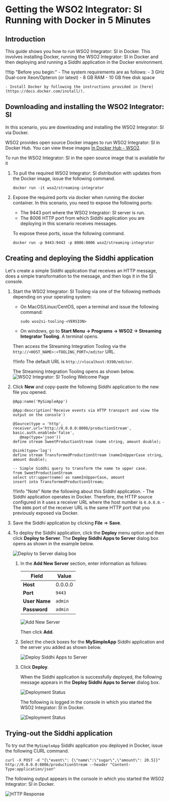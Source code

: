 # Getting the WSO2 Integrator: SI Running with Docker in 5 Minutes


## Introduction

This guide shows you how to run WSO2 Integrator: SI in Docker. This involves installing Docker, running the WSO2 Integrator: SI in Docker and then deploying and running a Siddhi application in the Docker environment.

!!!tip "Before you begin:"
    - The system requirements are as follows:
        -   3 GHz Dual-core Xeon/Opteron (or latest)
        -   8 GB RAM
        -   10 GB free disk space

    - Install Docker by following the instructions provided in [here](https://docs.docker.com/install/).

## Downloading and installing the WSO2 Integrator: SI

In this scenario, you are downloading and installing the WSO2 Integrator: SI via Docker.

WSO2 provides open source Docker images to run WSO2 Integrator: SI in Docker Hub. You can view these images [In Docker Hub - WSO2](https://hub.docker.com/u/wso2/).

To run the WSO2 Integrator: SI in the  open source image that is available for it

1. To pull the required WSO2 Integrator: SI distribution with updates from the Docker image, issue the following command.

    `docker run -it wso2/streaming-integrator`

2. Expose the required ports via docker when running the docker container. In this scenario, you need to expose the following ports:
    - The 9443 port where the WSO2 Integrator: SI server is run.
    - The 8006 HTTP port from which Siddhi application you are deploying in this scenario receives messages.

    To expose these ports, issue the following command.

    `docker run -p 9443:9443 -p 8006:8006 wso2/streaming-integrator`


## Creating and deploying the Siddhi application

Let's create a simple Siddhi application that receives an HTTP message, does a simple transformation to the message, and then logs it in the SI console.

1. Start the WSO2 Integrator: SI Tooling via one of the following methods depending on your operating system:

    - On MacOS/Linux/CentOS, open a terminal and issue the following command:

        `sudo wso2si-tooling-<VERSION>`

    - On windows, go to **Start Menu -> Programs -> WSO2 -> Streaming Integrator Tooling**. A terminal opens.

    Then access the Streaming Integration Tooling via the `http://<HOST_NAME>:<TOOLING_PORT>/editor` URL.

    !!!info
            The default URL is `http://<localhost:9390/editor`.

    The Streaming Integration Tooling opens as shown below.
       ![WSO2 Integrator: SI Tooling Welcome Page]({{base_path}}/images/quick-start-guide-101/Welcome-Page.png)


2. Click **New** and copy-paste the following Siddhi application to the new file you opened.

    ```
    @App:name('MySimpleApp')

    @App:description('Receive events via HTTP transport and view the output on the console')

    @Source(type = 'http', receiver.url='http://0.0.0.0:8006/productionStream', basic.auth.enabled='false',
       @map(type='json'))
    define stream SweetProductionStream (name string, amount double);

    @sink(type='log')
    define stream TransformedProductionStream (nameInUpperCase string, amount double);

    -- Simple Siddhi query to transform the name to upper case.
    from SweetProductionStream
    select str:upper(name) as nameInUpperCase, amount
    insert into TransformedProductionStream;
    ```

    !!!info "Note"
        Note the following about this Siddhi application.
        - The Siddhi application operates in Docker. Therefore, the HTTP source configured in it uses a receiver URL where the host number is `0.0.0.0`.
        - The `8006` port of the receiver URL is the same HTTP port that you previously exposed via Docker.


3. Save the Siddhi application by clicking **File** => **Save**.


4. To deploy the Siddhi application, click the **Deploy** menu option and then click **Deploy to Server**. The **Deploy Siddhi Apps to Server** dialog box opens as shown in the example below.

    ![Deploy to Server dialog box]({{base_path}}/images/getting-si-run-with-mi/deploy-to-server-dialog-box.png)

    1. In the **Add New Server** section, enter information as follows:

          | Field           | Value                            |
          |-----------------|----------------------------------|
          | **Host**        | 0.0.0.0                        |
          | **Port**        | `9443`                           |
          | **User Name**   | `admin`                          |
          | **Password**    | `admin`                          |


        ![Add New Server]({{base_path}}/images/getting-si-run-with-mi/add-new-server.png)

        Then click **Add**.

    2. Select the check boxes for the **MySimpleApp** Siddhi application and the server you added as shown below.

        ![Deploy Siddhi Apps to Server]({{base_path}}/images/getting-si-run-with-mi/select-siddhi-app-and-server.png)

    3. Click **Deploy**.

        When the Siddhi application is successfully deployed, the following message appears in the **Deploy Siddhi Apps to Server** dialog box.

        ![Deployment Status]({{base_path}}/images/getting-si-run-with-mi/siddhi-application-deployment-status.png)


        The following is logged in the console in which you started the WSO2 Integrator: SI in Docker.

        ![Deployment Status]({{base_path}}/images/hello-world-with-docker/siddhi-app-deployed-in-docker-log.png)



## Trying-out the Siddhi application

To try out the `MySimpleApp` Siddhi application you deployed in Docker, issue the following CURL command.

```
curl -X POST -d "{\"event\": {\"name\":\"sugar\",\"amount\": 20.5}}"  http://0.0.0.0:8006/productionStream --header "Content-Type:application/json"
```

The following output appears in the console in which you started the WSO2 Integrator: SI in Docker.

![HTTP Response]({{base_path}}/images/hello-world-with-docker/http-response.png)

